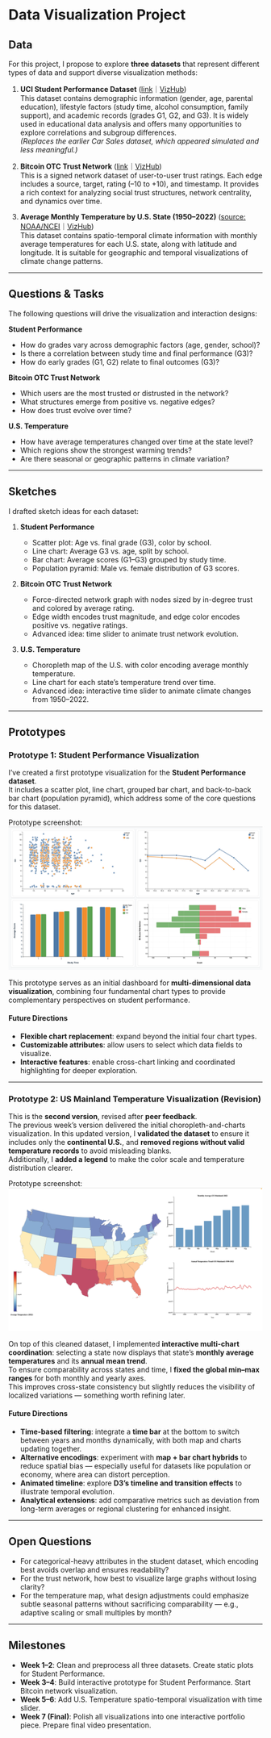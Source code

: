 # Data Visualization Project

## Data

For this project, I propose to explore **three datasets** that represent different types of data and support diverse visualization methods:

1. **UCI Student Performance Dataset** ([link](https://archive.ics.uci.edu/dataset/320/student+performance)｜[VizHub](https://vizhub.com/TruthSeeker99/c6841e8ea18146ff802903d1281a03b1))  
   This dataset contains demographic information (gender, age, parental education), lifestyle factors (study time, alcohol consumption, family support), and academic records (grades G1, G2, and G3). It is widely used in educational data analysis and offers many opportunities to explore correlations and subgroup differences.  
   *(Replaces the earlier Car Sales dataset, which appeared simulated and less meaningful.)*

2. **Bitcoin OTC Trust Network** ([link](https://snap.stanford.edu/data/soc-sign-bitcoinotc.html)｜[VizHub](https://vizhub.com/TruthSeeker99/36f3100b5bb2451fa85607e1d4fa8e45))  
   This is a signed network dataset of user-to-user trust ratings. Each edge includes a source, target, rating (–10 to +10), and timestamp. It provides a rich context for analyzing social trust structures, network centrality, and dynamics over time.  

3. **Average Monthly Temperature by U.S. State (1950–2022)** ([source: NOAA/NCEI](https://www.ncei.noaa.gov/)｜[VizHub](https://vizhub.com/TruthSeeker99/cd3c792773ba4b99a39eac036358e1d9))  
   This dataset contains spatio-temporal climate information with monthly average temperatures for each U.S. state, along with latitude and longitude. It is suitable for geographic and temporal visualizations of climate change patterns.  

---

## Questions & Tasks

The following questions will drive the visualization and interaction designs:

**Student Performance**  
* How do grades vary across demographic factors (age, gender, school)?  
* Is there a correlation between study time and final performance (G3)?  
* How do early grades (G1, G2) relate to final outcomes (G3)?  

**Bitcoin OTC Trust Network**  
* Which users are the most trusted or distrusted in the network?  
* What structures emerge from positive vs. negative edges?  
* How does trust evolve over time?  

**U.S. Temperature**  
* How have average temperatures changed over time at the state level?  
* Which regions show the strongest warming trends?  
* Are there seasonal or geographic patterns in climate variation?  

---

## Sketches

I drafted sketch ideas for each dataset:

1. **Student Performance**  
   * Scatter plot: Age vs. final grade (G3), color by school.  
   * Line chart: Average G3 vs. age, split by school.  
   * Bar chart: Average scores (G1–G3) grouped by study time.  
   * Population pyramid: Male vs. female distribution of G3 scores.  

2. **Bitcoin OTC Trust Network**  
   * Force-directed network graph with nodes sized by in-degree trust and colored by average rating.  
   * Edge width encodes trust magnitude, and edge color encodes positive vs. negative ratings.  
   * Advanced idea: time slider to animate trust network evolution.  

3. **U.S. Temperature**  
   * Choropleth map of the U.S. with color encoding average monthly temperature.  
   * Line chart for each state’s temperature trend over time.  
   * Advanced idea: interactive time slider to animate climate changes from 1950–2022.  

---

## Prototypes

### Prototype 1: Student Performance Visualization

I’ve created a first prototype visualization for the **Student Performance dataset**.  
It includes a scatter plot, line chart, grouped bar chart, and back-to-back bar chart (population pyramid), which address some of the core questions for this dataset.

Prototype screenshot:  
[![prototype](prototype.png)](prototype.png)

This prototype serves as an initial dashboard for **multi-dimensional data visualization**, combining four fundamental chart types to provide complementary perspectives on student performance.

#### Future Directions
- **Flexible chart replacement**: expand beyond the initial four chart types.  
- **Customizable attributes**: allow users to select which data fields to visualize.  
- **Interactive features**: enable cross-chart linking and coordinated highlighting for deeper exploration.

---

### Prototype 2: US Mainland Temperature Visualization (Revision)

This is the **second version**, revised after **peer feedback**.  
The previous week’s version delivered the initial choropleth-and-charts visualization. In this updated version, I **validated the dataset** to ensure it includes only the **continental U.S.**, and **removed regions without valid temperature records** to avoid misleading blanks.  
Additionally, I **added a legend** to make the color scale and temperature distribution clearer.

Prototype screenshot:  
[![prototype](map_prototype.png)](map_prototype.png)

On top of this cleaned dataset, I implemented **interactive multi-chart coordination**: selecting a state now displays that state’s **monthly average temperatures** and its **annual mean trend**.  
To ensure comparability across states and time, I **fixed the global min–max ranges** for both monthly and yearly axes.  
This improves cross-state consistency but slightly reduces the visibility of localized variations — something worth refining later.

#### Future Directions
- **Time-based filtering**: integrate a **time bar** at the bottom to switch between years and months dynamically, with both map and charts updating together.  
- **Alternative encodings**: experiment with **map + bar chart hybrids** to reduce spatial bias — especially useful for datasets like population or economy, where area can distort perception.  
- **Animated timeline**: explore **D3’s timeline and transition effects** to illustrate temporal evolution.  
- **Analytical extensions**: add comparative metrics such as deviation from long-term averages or regional clustering for enhanced insight.

---

## Open Questions
* For categorical-heavy attributes in the student dataset, which encoding best avoids overlap and ensures readability?  
* For the trust network, how best to visualize large graphs without losing clarity?  
* For the temperature map, what design adjustments could emphasize subtle seasonal patterns without sacrificing comparability — e.g., adaptive scaling or small multiples by month?  

---

## Milestones

* **Week 1–2**: Clean and preprocess all three datasets. Create static plots for Student Performance.  
* **Week 3–4**: Build interactive prototype for Student Performance. Start Bitcoin network visualization.  
* **Week 5–6**: Add U.S. Temperature spatio-temporal visualization with time slider.  
* **Week 7 (Final)**: Polish all visualizations into one interactive portfolio piece. Prepare final video presentation.  

